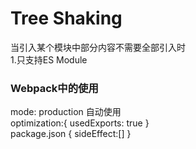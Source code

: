 # Tree Shaking
当引入某个模块中部分内容不需要全部引入时   
1.只支持ES Module   
### Webpack中的使用
mode: production 自动使用  
optimization:{
  usedExports: true
}   
package.json {
  sideEffect:[]
}    